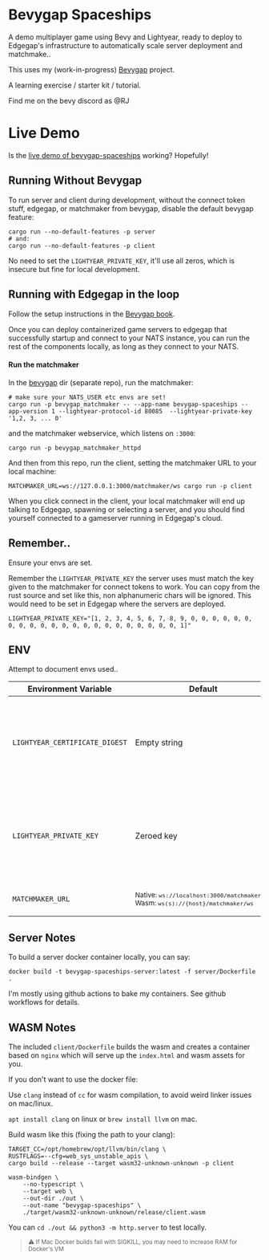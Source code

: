 # Bevygap Spaceships

A demo multiplayer game using Bevy and Lightyear, ready to deploy to Edgegap's infrastructure to automatically scale server deployment and matchmake..

This uses my (work-in-progress) [Bevygap](https://github.com/RJ/bevygap) project.

A learning exercise / starter kit / tutorial.

Find me on the bevy discord as @RJ

# Live Demo

Is the [live demo of bevygap-spaceships](https://game.metabrew.com/bevygap-spaceships/) working? Hopefully!

## Running Without Bevygap

To run server and client during development, without the connect token stuff, edgegap, or matchmaker from bevygap, disable the default bevygap feature:

```
cargo run --no-default-features -p server
# and:
cargo run --no-default-features -p client
```

No need to set the `LIGHTYEAR_PRIVATE_KEY`, it'll use all zeros, which is insecure but fine for local development.

## Running with Edgegap in the loop

Follow the setup instructions in the [Bevygap book](https://rj.github.io/bevygap/).

Once you can deploy containerized game servers to edgegap that successfully startup and connect to your NATS instance, you can run the rest of the components locally, as long as they connect to your NATS.

#### Run the matchmaker

In the [bevygap](https://github.com/RJ/bevygap) dir (separate repo), run the matchmaker:
```
# make sure your NATS_USER etc envs are set!
cargo run -p bevygap_matchmaker -- --app-name bevygap-spaceships --app-version 1 --lightyear-protocol-id 80085  --lightyear-private-key '1,2, 3, ... 0'
```

and the matchmaker webservice, which listens on `:3000`:

```
cargo run -p bevygap_matchmaker_httpd
```

And then from this repo, run the client, setting the matchmaker URL to your local machine:

```
MATCHMAKER_URL=ws://127.0.0.1:3000/matchmaker/ws cargo run -p client
```

When you click connect in the client, your local matchmaker will end up talking to Edgegap, spawning or selecting a server, and you should find yourself connected to a gameserver running in Edgegap's cloud.

## Remember..

Ensure your envs are set.

Remember the `LIGHTYEAR_PRIVATE_KEY` the server uses must match the key given to the matchmaker for connect tokens to work. You can copy from the rust source and set like this, non alphanumeric chars will be ignored. This would need to be set in Edgegap where the servers are deployed.

```
LIGHTYEAR_PRIVATE_KEY="[1, 2, 3, 4, 5, 6, 7, 8, 9, 0, 0, 0, 0, 0, 0, 0, 0, 0, 0, 0, 0, 0, 0, 0, 0, 0, 0, 0, 0, 0, 0, 1]"
```



## ENV

Attempt to document envs used..

| Environment Variable           | Default                                                                                                      | Description                                                                            |
| ------------------------------ | ------------------------------------------------------------------------------------------------------------ | -------------------------------------------------------------------------------------- |
| `LIGHTYEAR_CERTIFICATE_DIGEST` | Empty string                                                                                                 | Only needed if testing wasm clients without bevygap, which sets this for you           |
| `LIGHTYEAR_PRIVATE_KEY`        | Zeroed key                                                                                                   | Required when using bevygap. Must match value in matchmaker for connect tokens to work |
| `MATCHMAKER_URL`               | <small>Native:&nbsp;`ws://localhost:3000/matchmaker/ws`<br>Wasm:&nbsp;`ws(s)://{host}/matchmaker/ws`</small> | URL of the matchmaker service                                                          |

## Server Notes

To build a server docker container locally, you can say:
```
docker build -t bevygap-spaceships-server:latest -f server/Dockerfile .
```

I'm mostly using github actions to bake my containers. See github workflows for details.

## WASM Notes

The included `client/Dockerfile` builds the wasm and creates a container based on `nginx` which will serve up the `index.html` and wasm assets for you. 

If you don't want to use the docker file:

Use `clang` instead of `cc` for wasm compilation, to avoid weird linker issues on mac/linux.

`apt install clang` on linux or `brew install llvm` on mac.

Build wasm like this (fixing the path to your clang):
```
TARGET_CC=/opt/homebrew/opt/llvm/bin/clang \
RUSTFLAGS=--cfg=web_sys_unstable_apis \
cargo build --release --target wasm32-unknown-unknown -p client

wasm-bindgen \
    --no-typescript \
    --target web \
    --out-dir ./out \
    --out-name "bevygap-spaceships" \
    ./target/wasm32-unknown-unknown/release/client.wasm
```

You can `cd ./out && python3 -m http.server` to test locally.


><small>⚠️ If Mac Docker builds fail with SIGKILL, you may need to increase RAM for Docker's VM
</small>
